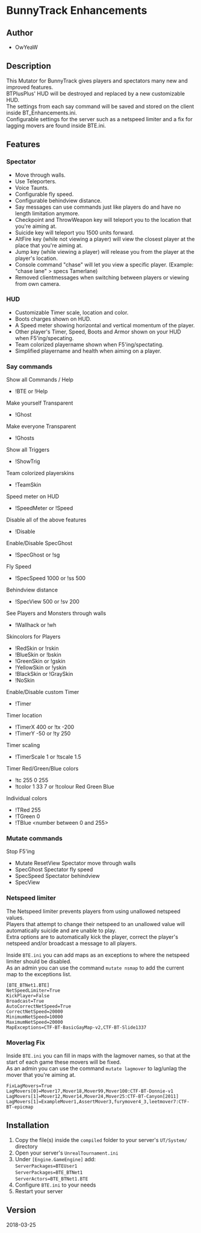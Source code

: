 # BunnyTrack Enhancements

## Author
* OwYeaW

## Description
This Mutator for BunnyTrack gives players and spectators many new and improved features.  
BTPlusPlus' HUD will be destroyed and replaced by a new customizable HUD.   
The settings from each say command will be saved and stored on the client inside BT_Enhancements.ini.   
Configurable settings for the server such as a netspeed limiter and a fix for lagging movers are found inside BTE.ini.

## Features

### Spectator
- Move through walls.
- Use Teleporters.
- Voice Taunts.
- Configurable fly speed.
- Configurable behindview distance.
- Say messages can use commands just like players do and have no length limitation anymore.
- Checkpoint and ThrowWeapon key will teleport you to the location that you're aiming at.
- Suicide key will teleport you 1500 units forward.
- AltFire key (while not viewing a player) will view the closest player at the place that you're aiming at.
- Jump key (while viewing a player) will release you from the player at the player's location.
- Console command "chase" will let you view a specific player. (Example: "chase lane" > specs Tamerlane)
- Removed clientmessages when switching between players or viewing from own camera.

### HUD
- Customizable Timer scale, location and color.
- Boots charges shown on HUD.
- A Speed meter showing horizontal and vertical momentum of the player.
- Other player's Timer, Speed, Boots and Armor shown on your HUD when F5'ing/specating.
- Team colorized playername shown when F5'ing/spectating.
- Simplified playername and health when aiming on a player.

### Say commands
Show all Commands / Help

- !BTE or !Help

Make yourself Transparent

- !Ghost

Make everyone Transparent

- !Ghosts

Show all Triggers

- !ShowTrig

Team colorized playerskins

- !TeamSkin

Speed meter on HUD

- !SpeedMeter or !Speed

Disable all of the above features

- !Disable

Enable/Disable SpecGhost
- !SpecGhost or !sg

Fly Speed
- !SpecSpeed 1000 or !ss 500

Behindview distance
- !SpecView 500 or !sv 200

See Players and Monsters through walls
- !Wallhack or !wh

Skincolors for Players

- !RedSkin or !rskin 
- !BlueSkin or !bskin
- !GreenSkin or !gskin
- !YellowSkin or !yskin
- !BlackSkin or !GraySkin
- !NoSkin

Enable/Disable custom Timer

- !Timer

Timer location

- !TimerX 400 or !tx -200
- !TimerY -50 or !ty 250

Timer scaling

- !TimerScale 1 or !tscale 1.5

Timer Red/Green/Blue colors
- !tc 255 0 255
- !tcolor 1 33 7 or !tcolour Red Green Blue

Individual colors
- !TRed 255
- !TGreen 0
- !TBlue <number between 0 and 255>

### Mutate commands
Stop F5'ing
- Mutate ResetView
Spectator move through walls
- SpecGhost
Spectator fly speed
- SpecSpeed <number>
Spectator behindview
- SpecView <number>

### Netspeed limiter
The Netspeed limiter prevents players from using unallowed netspeed values.    
Players that attempt to change their netspeed to an unallowed value will automatically suicide and are unable to play.       
Extra options are to automatically kick the player, correct the player's netspeed and/or broadcast a message to all players.

Inside `BTE.ini` you can add maps as an exceptions to where the netspeed limiter should be disabled.    
As an admin you can use the command `mutate nsmap` to add the current map to the exceptions list.

```
[BTE_BTNet1.BTE]
NetSpeedLimiter=True
KickPlayer=False
Broadcast=True
AutoCorrectNetSpeed=True
CorrectNetSpeed=20000
MinimumNetSpeed=10000
MaximumNetSpeed=20000
MapExceptions=CTF-BT-BasicGayMap-v2,CTF-BT-Slide1337
```

### Moverlag Fix
Inside `BTE.ini` you can fill in maps with the lagmover names, so that at the start of each game these movers will be fixed.   
As an admin you can use the command `mutate lagmover` to lag/unlag the mover that you're aiming at.

```
FixLagMovers=True
LagMovers[0]=Mover17,Mover18,Mover99,Mover100:CTF-BT-Donnie-v1
LagMovers[1]=Mover12,Mover14,Mover24,Mover25:CTF-BT-Canyon[2011]
LagMovers[1]=ExampleMover1,AssertMover3,furymover4_3,leetmover7:CTF-BT-epicmap
```

## Installation
1. Copy the file(s) inside the `compiled` folder to your server's `UT/System/` directory
2. Open your server's `UnrealTournament.ini`
3. Under `[Engine.GameEngine]` add:  
`ServerPackages=BTEUser1`  
`ServerPackages=BTE_BTNet1`  
`ServerActors=BTE_BTNet1.BTE`
4. Configure `BTE.ini` to your needs
5. Restart your server

## Version
2018-03-25

